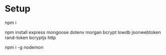# Setup

npm i

npm install express mongoose dotenv morgan bcrypt lowdb jsonwebtoken rand-token bcryptjs http

npm i -g nodemon

